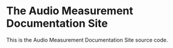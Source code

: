 # The Audio Measurement Documentation Site

This is the Audio Measurement Documentation Site source code.

